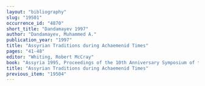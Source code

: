```yaml
---
layout: "bibliography"
slug: "19501"
occurrence_id: "4870"
short_title: "Dandamayev 1997"
author: "Dandamayev, Muhammed A."
publication_year: "1997"
title: "Assyrian Traditions during Achaemenid Times"
pages: "41-48"
editor: "Whiting, Robert McCray"
book: "Assyria 1995, Proceedings of the 10th Anniversary Symposium of the Neo-Assyrian Text Corpus Project Helsinki (Helsinki)"
title: "Assyrian Traditions during Achaemenid Times"
previous_item: "19504"
---
```

